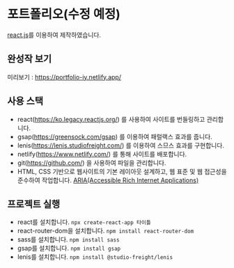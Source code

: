 # 포트폴리오(수정 예정)

[react.js](https://github.com/chloe-20/portfolio_iy)를 이용하여 제작하였습니다. 

## 완성작 보기 
미리보기 : https://portfolio-iy.netlify.app/

## 사용 스택
- react(https://ko.legacy.reactjs.org/) 를 사용하여 사이트를 번들링하고 관리합니다.
- gsap(https://greensock.com/gsap) 를 이용하여 패럴랙스 효과를 줍니다.
- lenis(https://lenis.studiofreight.com/) 를 이용하여 스므스 효과를 구현합니다.
- netlify(https://www.netlify.com/) 를 통해 사이트를 배포합니다.
- git(https://github.com/) 을 사용하여 파일을 관리합니다.
- HTML, CSS 기반으로 웹사이트의 기본 레이아웃 설계하고, 웹 표준 및 웹 접근성을 준수하여 작업합니다. [ARIA(Accessible Rich Internet Applications)](https://developer.mozilla.org/en-US/docs/Web/Accessibility/ARIA/Roles)

## 프로젝트 실행
- react를 설치합니다. `npx create-react-app 타이틀`
- react-router-dom을 설치합니다. `npm install react-router-dom`
- sass를 설치합니다. `npm install sass`
- gsap를 설치합니다. `npm install gsap`
- lenis를 설치합니다. `npm install @studio-freight/lenis`
